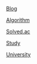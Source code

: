 <!--
**milk717/milk717** is a ✨ _special_ ✨ repository because its `README.md` (this file) appears on your GitHub profile.

Here are some ideas to get you started:

- 🔭 I’m currently working on ...
- 🌱 I’m currently learning ...
- 👯 I’m looking to collaborate on ...
- 🤔 I’m looking for help with ...
- 💬 Ask me about ...
- 📫 How to reach me: ...
- 😄 Pronouns: ...
- ⚡ Fun fact: ...
-->
[Blog](https://blog.milk717.com/)  

[Algorithm](https://github.com/milk717/Algorithm/blob/main/README.md)  

[Solved.ac](https://solved.ac/profile/lindasoo)  

[Study](https://github.com/sureact)

[University](https://github.com/su-inu)
